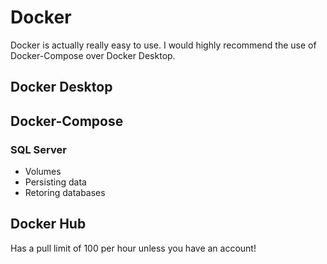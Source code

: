 # Docker

Docker is actually really easy to use. I would highly recommend the use of Docker-Compose over Docker Desktop.

## Docker Desktop

## Docker-Compose

### SQL Server

* Volumes
* Persisting data
* Retoring databases

## Docker Hub

Has a pull limit of 100 per hour unless you have an account!
